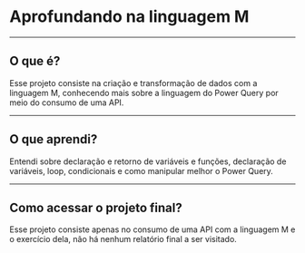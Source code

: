 <h1>Aprofundando na linguagem M</h1>
<hr/>
<h2>O que é?</h2>
<p>Esse projeto consiste na criação e transformação de dados com a linguagem M, conhecendo mais sobre a linguagem do Power Query por meio do consumo de uma API.</p>
<hr/>
<h2>O que aprendi?</h2>
<p>Entendi sobre declaração e retorno de variáveis e funções, declaração de variáveis, loop, condicionais e como manipular melhor o Power Query.</p>
<hr/>
<h2>Como acessar o projeto final?</h2>
<p>Esse projeto consiste apenas no consumo de uma API com a linguagem M e o exercício dela, não há nenhum relatório final a ser visitado.</p>
